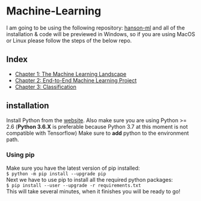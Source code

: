 # Machine-Learning

I am going to be using the following repository: [hanson-ml](https://github.com/ageron/handson-ml) and all of the installation & code will be previewed in Windows, so if you are using MacOS or Linux please follow the steps of the below repo.

## Index

- [Chapter 1: The Machine Learning Landscape](Chapter_1_The_machine_Learning_Landscape)
- [Chapter 2: End-to-End Machine Learning Project](Chapter_2_End_to_End_Machine_Learning_Project)
- [Chapter 3: Classification](Chapter_3_Classification)

## installation

Install Python from the [website](https://www.python.org/downloads/). Also make sure you are using Python >= 2.6 (**Python 3.6.X** is preferable because Python 3.7 at this moment is not compatible with Tensorflow)
Make sure to **add** python to the environment path.

### Using pip

Make sure you have the latest version of pip installed:<br>
`$ python -m pip install --upgrade pip`<br>
Next we have to use pip to install all the required python packages:<br>
`$ pip install --user --upgrade -r requirements.txt`<br>
This will take several minutes, when it finishes you will be ready to go!
